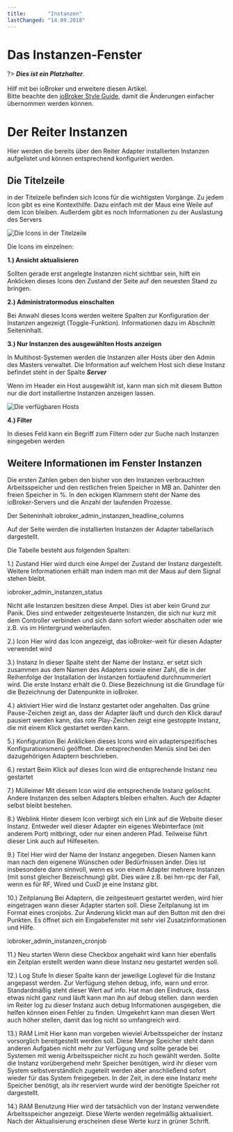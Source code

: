 ```yaml
---
title:       "Instanzen"
lastChanged: "14.09.2018"
---
```


# Das Instanzen-Fenster

?> ***Dies ist ein Platzhalter***.
   <br><br>
   Hilf mit bei ioBroker und erweitere diesen Artikel.  
   Bitte beachte den [ioBroker Style Guide](community/styleguidedoc),
   damit die Änderungen einfacher übernommen werden können.



# Der Reiter Instanzen
Hier werden die bereits über den Reiter Adapter installierten Instanzen aufgelistet und können entsprechend konfiguriert werden.

## Die Titelzeile
in der Titelzeile befinden sich Icons für die wichtigsten Vorgänge. Zu jedem Icon gibt es eine Kontexthilfe. Dazu einfach mit der Maus eine Weile auf dem Icon bleiben. Außerdem gibt es noch Informationen zu der Auslastung des Servers

![Die Icons in der Titelzeile](/media/ADMIN_Instanzen_numbers.png)

Die Icons im einzelnen:

**1.)  Ansicht aktualisieren**

Sollten gerade erst angelegte Instanzen nicht sichtbar sein, hilft ein Anklicken dieses Icons den Zustand der Seite auf den neuesten Stand zu bringen.

**2.) Administratormodus einschalten**

Bei Anwahl dieses Icons werden weitere Spalten zur Konfiguration der Instanzen angezeigt (Toggle-Funktion). Informationen dazu im Abschnitt Seiteninhalt.


**3.) Nur Instanzen des ausgewählten Hosts anzeigen**

In Multihost-Systemen werden die Instanzen aller Hosts über den Admin des Masters verwaltet. Die Information 
auf welchem Host sich diese Instanz befindet steht in der Spalte ***Server***

Wenn im Header ein Host ausgewählt ist, kann man sich mit diesem Button nur die dort installiertne Instanzen anzeigen lassen.

![Die verfügbaren Hosts](/media/ADMIN_Instanzen_hosts.png)



**4.) Filter**

In dieses Feld kann ein Begriff zum Filtern oder zur Suche nach Instanzen eingegeben werden


## Weitere Informationen im Fenster Instanzen


Die ersten Zahlen geben den bisher von den Instanzen verbrauchten Arbeitsspeicher und den restlichen freien Speicher in MB an. Dahinter den freien Speicher in %. In den eckigen Klammern steht der Name des ioBroker-Servers und die Anzahl der laufenden Prozesse.

Der Seiteninhalt
iobroker_admin_instanzen_headline_columns

Auf der Seite werden die installierten Instanzen der Adapter tabellarisch dargestellt.

Die Tabelle besteht aus folgenden Spalten:

1.) Zustand
Hier wird durch eine Ampel der Zustand der Instanz dargestellt. Weitere Informationen erhält man indem man mit der Maus auf dem Signal stehen bleibt.

iobroker_admin_instanzen_status

Nicht alle Instanzen besitzen diese Ampel. Dies ist aber kein Grund zur Panik. Dies sind entweder zeitgesteuerte Instanzen, die sich nur kurz mit dem Controller verbinden und sich dann sofort wieder abschalten oder wie z.B. vis im Hintergrund weiterlaufen.

2.) Icon
Hier wird das Icon angezeigt, das ioBroker-weit für diesen Adapter verwendet wird

3.) Instanz
In dieser Spalte steht der Name der Instanz. er setzt sich zusammen aus dem Namen des Adapters sowie einer Zahl, die in der Reihenfolge der Installation der Instanzen fortlaufend durchnummeriert wird. Die erste Instanz erhält die 0. Diese Bezeichnung ist die Grundlage für die Bezeichnung der Datenpunkte in ioBroker.

4.) aktiviert
Hier wird die Instanz gestartet oder angehalten. Das grüne Pause-Zeichen zeigt an, dass der Adapter läuft und durch den Klick darauf pausiert werden kann, das rote Play-Zeichen zeigt eine gestoppte Instanz, die mit einem Klick gestartet werden kann.

5.) Konfiguration
Bei Anklicken dieses Icons wird ein adapterspezifisches Konfigurationsmenü geöffnet. Die entsprechenden Menüs sind bei den dazugehörigen Adaptern beschrieben.

6.) restart
Beim Klick auf dieses Icon wird die entsprechende Instanz neu gestartet

7.) Mülleimer
Mit diesem Icon wird die entsprechende Instanz gelöscht. Andere Instanzen des selben Adapters bleiben erhalten. Auch der Adapter selbst bleibt bestehen.

8.) Weblink
Hinter diesem Icon verbirgt sich ein Link auf die Website dieser Instanz. Entweder weil dieser Adapter ein eigenes Webinterface (mit anderem Port) mitbringt, oder nur einen anderen Pfad. Teilweise führt dieser Link auch auf Hilfeseiten.

9.) Titel
Hier wird der Name der Instanz angegeben. Diesen Namen kann man nach den eigenene Wünschen oder Bedürfnissen änder. Dies ist insbesondere dann sinnvoll, wenn es von einem Adapter mehrere Instanzen (mit sonst gleicher Bezeischnung) gibt. Dies wäre z.B. bei hm-rpc der Fall, wenn es für RF, Wired und CuxD je eine Instanz gibt.

10.) Zeitplanung
Bei Adaptern, die zeitgesteuert gestartet werden, wird hier eingetragen wann dieser Adapter starten soll. Diese Zeitplanung ist im Format eines cronjobs. Zur Änderung klickt man auf den Button mit den drei Punkten. Es öffnet sich ein Eingabefenster mit sehr viel Zusatzinformationen und Hilfe.

iobroker_admin_instanzen_cronjob

11.) Neu starten
Wenn diese Checkbox angehakt wird kann hier ebenfalls ein Zeitplan erstellt werden wann diese Instanz neu gestartet werden soll.

12.) Log Stufe
In dieser Spalte kann der jeweilige Loglevel für die Instanz angepasst werden. Zur Verfügung stehen debug, info, warn und error. Standardmäßig steht dieser Wert auf info. Hat man den Eindruck, dass etwas nicht ganz rund läuft kann man ihn auf debug stellen. dann werden im Reiter log zu dieser Instanz auch debug Informationen ausgegeben, die helfen können einen Fehler zu finden. Umgekehrt kann man diesen Wert auch höher stellen, damit das log nicht so umfangreich wird.

13.) RAM Limit
Hier kann man vorgeben wieviel Arbeitsspeicher der Instanz vorsorglich bereitgestellt werden soll. Diese Menge Speicher steht dann anderen Aufgaben nicht mehr zur Verfügung und sollte gerade bei Systemen mit wenig Arbeitsspeicher nicht zu hoch gewählt werden. Sollte die Instanz vorübergehend mehr Speicher benötigen, wird ihr dieser vom System selbstverständlich zugeteilt werden aber anschließend sofort wieder für das System freigegeben. In der Zeit, in dere eine Instanz mehr Speicher benötigt, als ihr reserviert wurde wird der benötigte Speicher rot dargestellt.

14.) RAM Benutzung
Hier wird der tatsächlich von der Instanz verwendete Arbeitsspeicher angezeigt. Diese Werte werden regelmäßig aktualisiert. Nach der Aktualisierung erscheinen diese Werte kurz in grüner Schrift.